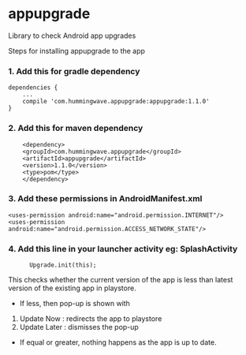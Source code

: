 # appupgrade
Library to check Android app upgrades

Steps for installing appupgrade to the app

### 1. Add this for gradle dependency
	dependencies {
		...
		compile 'com.hummingwave.appupgrade:appupgrade:1.1.0'
	}

### 2. Add this for maven dependency
        <dependency>
        <groupId>com.hummingwave.appupgrade</groupId>
        <artifactId>appupgrade</artifactId>
        <version>1.1.0</version>
        <type>pom</type>
        </dependency>

### 3. Add these permissions in AndroidManifest.xml
    <uses-permission android:name="android.permission.INTERNET"/>
    <uses-permission android:name="android.permission.ACCESS_NETWORK_STATE"/>

### 4. Add this line in your launcher activity eg: SplashActivity
          Upgrade.init(this);


This checks whether the current version of the app is less than latest version of the existing app in playstore.
- If less, then pop-up is shown with
1. Update Now : redirects the app to playstore
2. Update Later : dismisses the pop-up

- If equal or greater, nothing happens as the app is up to date.






